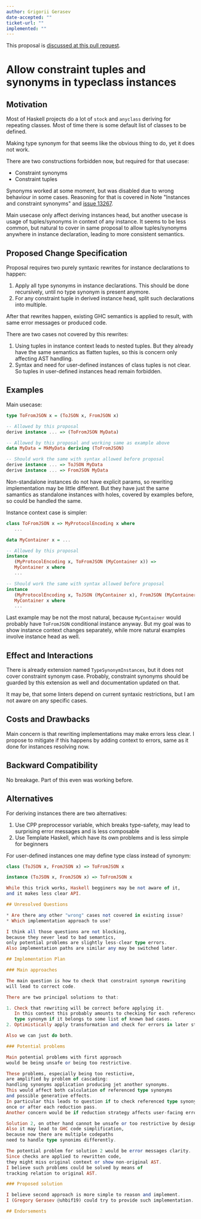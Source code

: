 ```yaml
---
author: Grigorii Gerasev
date-accepted: ""
ticket-url: ""
implemented: ""
---
```


This proposal is [discussed at this pull request](https://github.com/ghc-proposals/ghc-proposals/pull/597).

# Allow constraint tuples and synonyms in typeclass instances

## Motivation

Most of Haskell projects do a lot of `stock` and `anyclass` deriving
for repeating classes. Most of time there is some default list
of classes to be defined.

Making type synonym for that seems like the obvious thing to do,
yet it does not work.

There are two constructions forbidden now, but required for that usecase:

* Constraint synonyms
* Constraint tuples

Synonyms worked at some moment,
but was disabled due to wrong behaviour in some cases.
Reasoning for that is covered in Note "Instances and constraint synonyms"
and [issue 13267](https://gitlab.haskell.org/ghc/ghc/-/issues/13267).

Main usecase only affect deriving instances head,
but another usecase is usage of tuples/synonyms in context of any instance.
It seems to be less common, but natural to cover in same proposal
to allow tuples/synonyms anywhere in instance declaration,
leading to more consistent semantics.

## Proposed Change Specification

Proposal requires two purely syntaxic rewrites for instance declarations
to happen:

1. Apply all type synonyms in instance declarations.
   This should be done recursively, until no type synonym is present anymore.
2. For any constraint tuple in derived instance head,
   split such declarations into multiple.

After that rewrites happen, existing GHC semantics is applied to result,
with same error messages or produced code.

There are two cases not covered by this rewrites:

1. Using tuples in instance context leads to nested tuples.
   But they already have the same semantics as flatten tuples,
   so this is concern only affecting AST handling.
2. Syntax and need for user-defined instances of class tuples is not clear.
   So tuples in user-defined instances head remain forbidden.

## Examples

Main usecase:

```haskell
type ToFromJSON x = (ToJSON x, FromJSON x)

-- Allowed by this proposal
derive instance ... => (ToFromJSON MyData)

-- Allowed by this proposal and working same as example above
data MyData = MkMyData deriving (ToFromJSON)

-- Should work the same with syntax allowed before proposal
derive instance ... => ToJSON MyData
derive instance ... => FromJSON MyData
```

Non-standalone instances do not have explicit params,
so rewriting implementation may be little different.
But they have just the same samantics as standalone instances with holes,
covered by examples before, so could be handled the same.

Instance context case is simpler:

```haskell
class ToFromJSON x => MyProtocolEncoding x where
   ...

data MyContainer x = ...

-- Allowed by this proposal
instance
   (MyProtocolEncoding x, ToFromJSON (MyContainer x)) =>
   MyContainer x where
   ...

-- Should work the same with syntax allowed before proposal
instance
   (MyProtocolEncoding x, ToJSON (MyContainer x), FromJSON (MyContainer x)) =>
   MyContainer x where
   ...
```

Last example may be not the most natural,
because `MyContainer` would probably have `ToFromJSON` conditional instance
anyway. But my goal was to show instance context changes separately,
while more natural examples involve instance head as well.

## Effect and Interactions

There is already extension named `TypeSynonymInstances`,
but it does not cover constraint synonym case.
Probably, constraint synonyms should be guarded by this extension as well
and documentation updated on that.

It may be, that some linters depend on current syntaxic restrictions,
but I am not aware on any specific cases.

## Costs and Drawbacks

Main concern is that rewriting implementations may make errors less clear.
I propose to mitigate if this happens by adding context to errors,
same as it done for instances resolving now.

## Backward Compatibility

No breakage. Part of this even was working before.

## Alternatives

For deriving instances there are two alternatives:

1. Use CPP preprocessor variable, which breaks type-safety,
   may lead to surprising error messages and is less composable
2. Use Template Haskell, which have its own problems and is less simple for beginners

For user-defined instances one may define type class instead of synonym:

```haskell
class (ToJSON x, FromJSON x) => ToFromJSON x

instance (ToJSON x, FromJSON x) => ToFromJSON x

While this trick works, Haskell begginers may be not aware of it,
and it makes less clear API.

## Unresolved Questions

* Are there any other "wrong" cases not covered in existing issue?
* Which implementation approach to use?

I think all those questions are not blocking,
because they never lead to bad semantics,
only potential problems are slightly less-clear type errors.
Also implementation paths are similar any may be switched later.

## Implementation Plan

### Main approaches

The main question is how to check that constraint synonym rewriting
will lead to correct code.

There are two principal solutions to that:

1. Check that rewriting will be correct before applying it.
   In this context this probably amounts to checking for each referenced
   type synonym if it belongs to some list of known bad cases.
2. Optimistically apply transformation and check for errors in later stages

Also we can just do both.

### Potential problems

Main potential problems with first approach
would be being unsafe or being too restrictive.

These problems, especially being too restictive,
are amplified by problem of cascading:
handling synonyms application producing jet another synonyms.
This would affect both calculation of referenced type synonyms
and possible generative effects.
In particular this leads to question if to check referenced type synonyms
once or after each reduction pass.
Another concern would be if reduction strategy affects user-facing errors.

Solution 2, on other hand cannot be unsafe or too restrictive by design.
Also it may lead to GHC code simplification,
because now there are multiple codepaths
need to handle type synonims differently.

The potential problem for solution 2 would be error messages clarity.
Since checks are applied to rewritten code,
they might miss original context or show non-original AST.
I believe such problems could be solved by means of
tracking relation to original AST.

### Proposed solution

I believe second approach is more simple to reason and implement.
I (Gregory Gerasev @uhbif19) could try to provide such implementation.

## Endorsements


